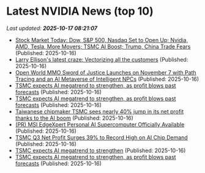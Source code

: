 # Latest NVIDIA News (top 10)
_Last updated: **2025-10-17 08:21:07**_

- [Stock Market Today: Dow, S&P 500, Nasdaq Set to Open Up; Nvidia, AMD, Tesla, More Movers; TSMC AI Boost; Trump, China Trade Fears](https://biztoc.com/x/68d8e83e510d0d41) (Published: 2025-10-16)
- [Larry Ellison's latest craze: Vectorizing all the customers](https://www.theregister.com/2025/10/16/oracle_vectorizes_its_customers/) (Published: 2025-10-16)
- [Open World MMO Sword of Justice Launches on November 7 with Path Tracing and an AI Metaverse of Intelligent NPCs](https://wccftech.com/open-world-mmo-sword-of-justice-launches-november-7-path-tracing/) (Published: 2025-10-16)
- [TSMC expects AI megatrend to strengthen, as profit blows past forecasts](https://economictimes.indiatimes.com/tech/artificial-intelligence/tsmc-expects-ai-megatrend-to-strengthen-as-profit-blows-past-forecasts/articleshow/124598264.cms) (Published: 2025-10-16)
- [TSMC expects AI megatrend to strengthen, as profit blows past forecasts](https://economictimes.indiatimes.com/tech/technology/tsmc-expects-ai-megatrend-to-strengthen-as-profit-blows-past-forecasts/articleshow/124598239.cms) (Published: 2025-10-16)
- [Taiwanese chipmaker TSMC sees nearly 40% jump in its net profit thanks to the AI boom](https://abcnews.go.com/Technology/wireStory/taiwanese-chipmaker-tsmc-sees-40-jump-net-profit-126571120) (Published: 2025-10-16)
- [(PR) MSI EdgeXpert Personal AI Supercomputer Officially Available](https://www.techpowerup.com/341948/msi-edgexpert-personal-ai-supercomputer-officially-available) (Published: 2025-10-16)
- [TSMC Q3 Net Profit Surges 39% to Record High on AI Chip Demand](http://technode.com/2025/10/16/tsmc-q3-net-profit-surges-39-to-record-high-on-ai-chip-demand/) (Published: 2025-10-16)
- [TSMC expects AI megatrend to strengthen](https://www.rte.ie/news/business/2025/1016/1538841-tsmc-expects-ai-megatrend-to-strengthen/) (Published: 2025-10-16)
- [TSMC expects AI megatrend to strengthen, as profit blows past forecasts](https://www.livemint.com/companies/company-results/tsmc-expects-ai-megatrend-to-strengthen-as-profit-blows-past-forecasts-11760597094504.html) (Published: 2025-10-16)
